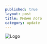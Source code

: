 ```yaml
---
published: true
layout: post
title: Имаме лого
category: update
---
```


![Logo](http://www.gravatar.com/avatar/3dc2514cfaa8dbe3e0bf860dc610899d?s=255)